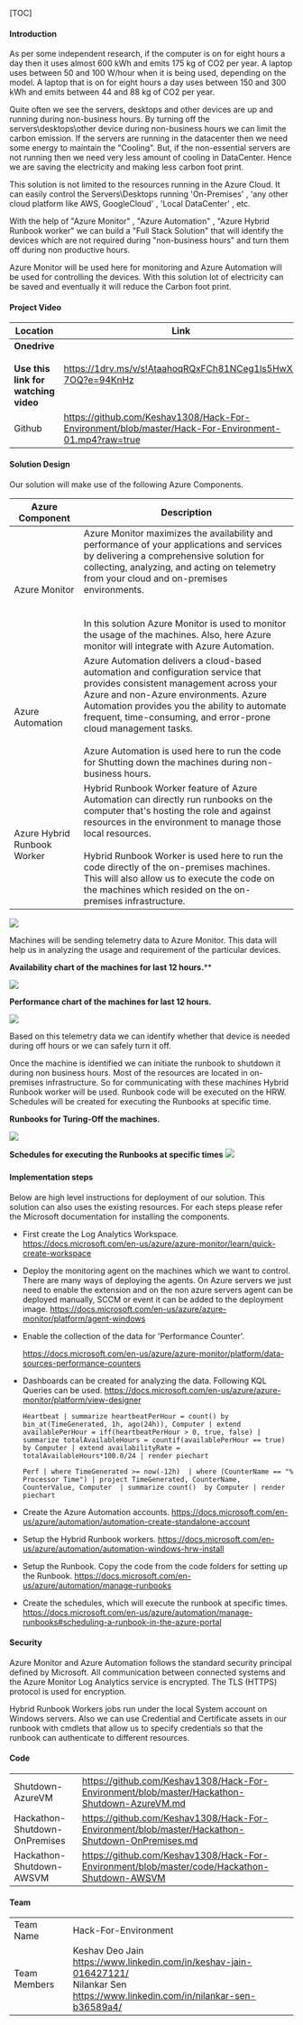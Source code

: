[TOC]

#### Introduction

As per some independent research, if the computer is on for eight hours a day then it uses almost 600 kWh and emits 175 kg of CO2 per year. A laptop uses between 50 and 100 W/hour when it is being used, depending on the model. A laptop that is on for eight hours a day uses between 150 and 300 kWh and emits between 44 and 88 kg of CO2 per year. 

Quite often we see the servers, desktops and other devices are up and running during non-business hours. By turning off the servers\desktops\other device during non-business hours we can limit the carbon emission. If the servers are running in the datacenter then we need some energy to maintain the "Cooling". But, if the non-essential servers are not running then we need very less amount of cooling in DataCenter. Hence we are saving the electricity and making less carbon foot print. 

This solution is not limited to the resources running in the Azure Cloud. It can easily control the Servers\Desktops running 'On-Premises' , 'any other cloud platform like AWS, GoogleCloud' , 'Local DataCenter' , etc. 

With the help of "Azure Monitor" , "Azure Automation" , "Azure Hybrid Runbook worker" we can build a "Full Stack Solution" that will identify the devices which are not required during "non-business hours" and turn them off during non productive hours. 

Azure Monitor will be used here for monitoring and Azure Automation will be used for controlling the devices. With this solution lot of electricity can be saved and eventually it will reduce the Carbon foot print.



#### Project Video 

| Location                                                 | Link                                                         |
| -------------------------------------------------------- | ------------------------------------------------------------ |
| **Onedrive<br /><br />Use this link for watching video** | https://1drv.ms/v/s!AtaahoqRQxFCh81NCeg1ls5HwX-7OQ?e=94KnHz  |
| Github                                                   | https://github.com/Keshav1308/Hack-For-Environment/blob/master/Hack-For-Environment-01.mp4?raw=true |



#### Solution Design

Our solution will make use of the following Azure Components. 

| Azure Component             | Description                                                  |
| --------------------------- | ------------------------------------------------------------ |
| Azure Monitor               | Azure Monitor maximizes the availability and performance of your applications and services by delivering a comprehensive solution for collecting, analyzing, and acting on telemetry from your cloud and on-premises environments.<br /><br /><br />In this solution Azure Monitor is used to monitor the usage of the machines. Also, here Azure monitor will integrate with Azure Automation. |
| Azure Automation            | Azure Automation delivers a cloud-based automation and configuration service that provides consistent management across your Azure and non-Azure environments. Azure Automation provides you the ability to automate frequent, time-consuming, and error-prone cloud management tasks.<br /><br />Azure Automation is used here to run the code for Shutting down the machines during non-business hours. |
| Azure Hybrid Runbook Worker | Hybrid Runbook Worker feature of Azure Automation can directly run runbooks on the computer that's hosting the role and against resources in the environment to manage those local resources. <br /><br />Hybrid Runbook Worker is used here to run the code directly of the on-premises machines.  This will also allow us to execute the code on the machines which resided on the on-premises infrastructure. |



![](./Images/Architecture.PNG)


Machines will be sending telemetry data to Azure Monitor. This data will help us in analyzing the usage and requirement of the particular devices.  


**Availability chart of the machines for last 12 hours.**** 

 ![](./Images/Availability_Dashboard.png)
 
 
 **Performance chart of the machines for last 12 hours.** 

![](./Images/Performance_Dashboard.png)


Based on this telemetry data we can identify whether that device is needed during off hours or we can safely turn it off.

Once the machine is identified we can initiate the runbook to shutdown it during non business hours. Most of the resources are located in on-premises infrastructure.  So for communicating with these machines Hybrid Runbook worker will be used.  Runbook code will be executed on the HRW. Schedules will be created for executing the Runbooks at specific time. 


 **Runbooks for Turing-Off the machines.** 

![](./Images/Automation-Runbooks.png)


 **Schedules for executing the Runbooks at specific times** 
![](./Images/Schedules.PNG)



##### 



#### Implementation steps 

Below are high level  instructions for deployment of our solution.  This solution can also uses the existing resources.  For each steps please refer the Microsoft documentation for installing the components. 

- First create the Log Analytics Workspace.
  https://docs.microsoft.com/en-us/azure/azure-monitor/learn/quick-create-workspace
  
  

- Deploy the monitoring agent on the machines which we want to control. There are many ways of deploying the agents.  On Azure servers we just need to enable the extension and on the non azure servers  agent can be deployed manually, SCCM or event it can be added to the deployment image. 
  https://docs.microsoft.com/en-us/azure/azure-monitor/platform/agent-windows

  

- Enable the collection of the data for  'Performance Counter'.

  https://docs.microsoft.com/en-us/azure/azure-monitor/platform/data-sources-performance-counters

  

- Dashboards  can be created for analyzing the data. Following KQL Queries can be used.
  https://docs.microsoft.com/en-us/azure/azure-monitor/platform/view-designer

  ```
  Heartbeat | summarize heartbeatPerHour = count() by bin_at(TimeGenerated, 1h, ago(24h)), Computer | extend availablePerHour = iff(heartbeatPerHour > 0, true, false) | summarize totalAvailableHours = countif(availablePerHour == true) by Computer | extend availabilityRate = totalAvailableHours*100.0/24 | render piechart 
  ```

  ```
  Perf | where TimeGenerated >= now(-12h)  | where (CounterName == "% Processor Time") | project TimeGenerated, CounterName, CounterValue, Computer  | summarize count()  by Computer | render piechart 
  ```

  

- Create the Azure Automation accounts. 
  https://docs.microsoft.com/en-us/azure/automation/automation-create-standalone-account

  

- Setup the Hybrid Runbook workers. 
  https://docs.microsoft.com/en-us/azure/automation/automation-windows-hrw-install

  

- Setup the Runbook. Copy the code from the code folders for setting up the Runbook. 
  https://docs.microsoft.com/en-us/azure/automation/manage-runbooks

  

- Create the schedules, which will execute the runbook at specific times. 
  https://docs.microsoft.com/en-us/azure/automation/manage-runbooks#scheduling-a-runbook-in-the-azure-portal

#### Security 

Azure Monitor and Azure Automation follows the standard security principal defined by Microsoft.  All communication between connected systems and the  Azure Monitor Log Analytics service is encrypted. The TLS (HTTPS) protocol is used for encryption. 

Hybrid Runbook Workers jobs run under the local System account on Windows servers. Also we can use Credential and Certificate assets in our runbook with cmdlets that allow us to specify credentials so that the runbook can authenticate to different resources.

#### Code 

|                               |                                                              |
| ----------------------------- | ------------------------------------------------------------ |
| Shutdown-AzureVM              | https://github.com/Keshav1308/Hack-For-Environment/blob/master/Hackathon-Shutdown-AzureVM.md |
| Hackathon-Shutdown-OnPremises | https://github.com/Keshav1308/Hack-For-Environment/blob/master/Hackathon-Shutdown-OnPremises.md |
| Hackathon-Shutdown-AWSVM      | https://github.com/Keshav1308/Hack-For-Environment/blob/master/code/Hackathon-Shutdown-AWSVM



#### Team 

|              |                                                              |
| ------------ | ------------------------------------------------------------ |
| Team Name    | Hack-For-Environment                                         |
| Team Members | Keshav Deo Jain  https://www.linkedin.com/in/keshav-jain-016427121/<br /> Nilankar Sen https://www.linkedin.com/in/nilankar-sen-b36589a4/ |

